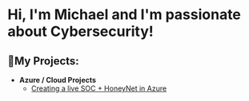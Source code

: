 <h1>Hi, I'm Michael and I'm passionate about Cybersecurity!

<h2>👨‍My Projects:</h2>

- <b>Azure / Cloud Projects</b>
  - [Creating a live SOC + HoneyNet in Azure](https://github.com/abelennon/Azure-SOC)



<!--
**joshmadakor1/joshmadakor1** is a ✨ _special_ ✨ repository because its `README.md` (this file) appears on your GitHub profile.

Here are some ideas to get you started:

- 🔭 I’m currently working on ...
- 🌱 I’m currently learning ...
- 👯 I’m looking to collaborate on ...
- 🤔 I’m looking for help with ...
- 💬 Ask me about ...
- 📫 How to reach me: ...
- 😄 Pronouns: ...
- ⚡ Fun fact: ...
-->
